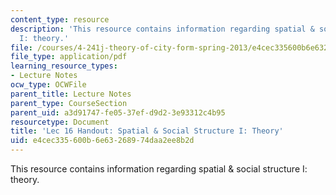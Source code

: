 ```yaml
---
content_type: resource
description: 'This resource contains information regarding spatial & social structure
  I: theory.'
file: /courses/4-241j-theory-of-city-form-spring-2013/e4cec335600b6e63268974daa2ee8b2d_MIT4_241JS13_handout16.pdf
file_type: application/pdf
learning_resource_types:
- Lecture Notes
ocw_type: OCWFile
parent_title: Lecture Notes
parent_type: CourseSection
parent_uid: a3d91747-fe05-37ef-d9d2-3e93312c4b95
resourcetype: Document
title: 'Lec 16 Handout: Spatial & Social Structure I: Theory'
uid: e4cec335-600b-6e63-2689-74daa2ee8b2d
---
```

This resource contains information regarding spatial & social structure I: theory.

